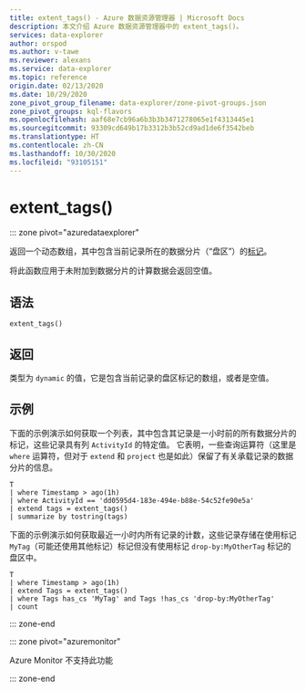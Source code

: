```yaml
---
title: extent_tags() - Azure 数据资源管理器 | Microsoft Docs
description: 本文介绍 Azure 数据资源管理器中的 extent_tags()。
services: data-explorer
author: orspod
ms.author: v-tawe
ms.reviewer: alexans
ms.service: data-explorer
ms.topic: reference
origin.date: 02/13/2020
ms.date: 10/29/2020
zone_pivot_group_filename: data-explorer/zone-pivot-groups.json
zone_pivot_groups: kql-flavors
ms.openlocfilehash: aaf68e7cb96a6b3b3b3471278065e1f4313445e1
ms.sourcegitcommit: 93309cd649b17b3312b3b52cd9ad1de6f3542beb
ms.translationtype: HT
ms.contentlocale: zh-CN
ms.lasthandoff: 10/30/2020
ms.locfileid: "93105151"
---
```

# <a name="extent_tags"></a>extent_tags()

::: zone pivot="azuredataexplorer"

返回一个动态数组，其中包含当前记录所在的数据分片（“盘区”）的[标记](../management/extents-overview.md#extent-tagging)。 

将此函数应用于未附加到数据分片的计算数据会返回空值。

## <a name="syntax"></a>语法

`extent_tags()`

## <a name="returns"></a>返回

类型为 `dynamic` 的值，它是包含当前记录的盘区标记的数组，或者是空值。

## <a name="examples"></a>示例

下面的示例演示如何获取一个列表，其中包含其记录是一小时前的所有数据分片的标记，这些记录具有列 `ActivityId` 的特定值。 它表明，一些查询运算符（这里是 `where` 运算符，但对于 `extend` 和 `project` 也是如此）保留了有关承载记录的数据分片的信息。

```kusto
T
| where Timestamp > ago(1h)
| where ActivityId == 'dd0595d4-183e-494e-b88e-54c52fe90e5a'
| extend tags = extent_tags()
| summarize by tostring(tags)
```

下面的示例演示如何获取最近一小时内所有记录的计数，这些记录存储在使用标记 `MyTag`（可能还使用其他标记）标记但没有使用标记 `drop-by:MyOtherTag` 标记的盘区中。

```kusto
T
| where Timestamp > ago(1h)
| extend Tags = extent_tags()
| where Tags has_cs 'MyTag' and Tags !has_cs 'drop-by:MyOtherTag'
| count
```

::: zone-end

::: zone pivot="azuremonitor"

Azure Monitor 不支持此功能

::: zone-end

